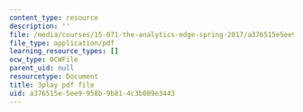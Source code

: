 ```yaml
---
content_type: resource
description: ''
file: /media/courses/15-071-the-analytics-edge-spring-2017/a376515e5ee9958b9b814c3b009e3443_8ryWylXv0WE.pdf
file_type: application/pdf
learning_resource_types: []
ocw_type: OCWFile
parent_uid: null
resourcetype: Document
title: 3play pdf file
uid: a376515e-5ee9-958b-9b81-4c3b009e3443
---
```

